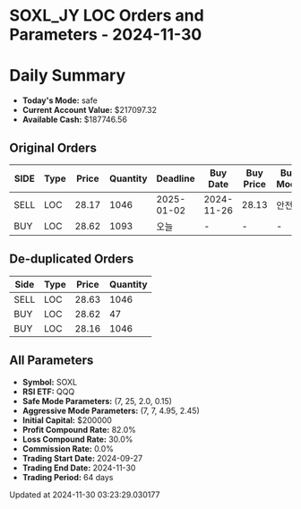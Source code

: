# SOXL_JY LOC Orders and Parameters - 2024-11-30

# Daily Summary

- **Today's Mode:** safe
- **Current Account Value:** $217097.32
- **Available Cash:** $187746.56

## Original Orders

| SIDE | Type | Price | Quantity | Deadline | Buy Date | Buy Price | Buy Mode |
|------|------|-------|----------|----------|----------|-----------|----------|
| SELL | LOC | 28.17 | 1046 | 2025-01-02 | 2024-11-26 | 28.13 | 안전 |
| BUY | LOC | 28.62 | 1093 | 오늘 | - | - | - |

## De-duplicated Orders

| Side | Type | Price | Quantity |
|------|------|-------|----------|
| SELL | LOC | 28.63 | 1046 |
| BUY | LOC | 28.62 | 47 |
| BUY | LOC | 28.16 | 1046 |

## All Parameters

- **Symbol:** SOXL
- **RSI ETF:** QQQ
- **Safe Mode Parameters:** (7, 25, 2.0, 0.15)
- **Aggressive Mode Parameters:** (7, 7, 4.95, 2.45)
- **Initial Capital:** $200000
- **Profit Compound Rate:** 82.0%
- **Loss Compound Rate:** 30.0%
- **Commission Rate:** 0.0%
- **Trading Start Date:** 2024-09-27
- **Trading End Date:** 2024-11-30
- **Trading Period:** 64 days

Updated at 2024-11-30 03:23:29.030177
